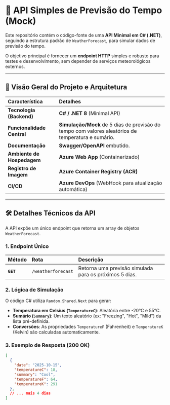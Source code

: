 # 🚀 API Simples de Previsão do Tempo (Mock)

Este repositório contém o código-fonte de uma **API Minimal em C# (.NET)**, seguindo a estrutura padrão de `WeatherForecast`, para simular dados de previsão do tempo.

O objetivo principal é fornecer um **endpoint HTTP** simples e robusto para testes e desenvolvimento, sem depender de serviços meteorológicos externos.

---

## 🌟 Visão Geral do Projeto e Arquitetura

| Característica | Detalhes |
| :--- | :--- |
| **Tecnologia (Backend)** | **C# / .NET 8** (Minimal API) |
| **Funcionalidade Central** | **Simulação/Mock** de 5 dias de previsão do tempo com valores aleatórios de temperatura e sumário. |
| **Documentação** | **Swagger/OpenAPI** embutido. |
| **Ambiente de Hospedagem** | **Azure Web App** (Containerizado) |
| **Registro de Imagem** | **Azure Container Registry (ACR)** |
| **CI/CD** | **Azure DevOps** (WebHook para atualização automática) |

---

## 🛠️ Detalhes Técnicos da API

A API expõe um único endpoint que retorna um array de objetos `WeatherForecast`.

### 1. Endpoint Único

| Método | Rota | Descrição |
| :--- | :--- | :--- |
| **`GET`** | `/weatherforecast` | Retorna uma previsão simulada para os próximos 5 dias. |

### 2. Lógica de Simulação

O código C# utiliza `Random.Shared.Next` para gerar:
* **Temperatura em Celsius (`TemperatureC`)**: Aleatória entre -20°C e 55°C.
* **Sumário (`Summary`)**: Um texto aleatório (ex: "Freezing", "Hot", "Mild") da lista pré-definida.
* **Conversões**: As propriedades `TemperatureF` (Fahrenheit) e `TemperatureK` (Kelvin) são calculadas automaticamente.

### 3. Exemplo de Resposta (200 OK)

```json
[
  {
    "date": "2025-10-15",
    "temperatureC": 18,
    "summary": "Cool",
    "temperatureF": 64,
    "temperatureK": 291
  },
  // ... mais 4 dias
]
